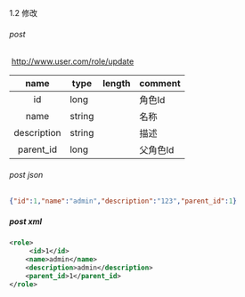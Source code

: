 1.2 修改

###### post

​	http://www.user.com/role/update

|    name     | type   | length | comment  |
| :---------: | ------ | ------ | -------- |
|     id      | long   |        | 角色Id   |
|    name     | string |        | 名称     |
| description | string |        | 描述     |
|  parent_id  | long   |        | 父角色Id |

###### post json
```json
{"id":1,"name":"admin","description":"123","parent_id":1}
```

##### post xml

```xml
<role>
     <id>1</id>
	<name>admin</name>
	<description>admin</description>
	<parent_id>1</parent_id>
</role>
```